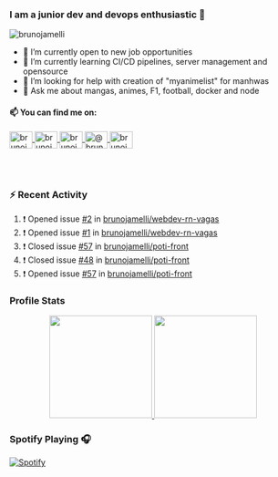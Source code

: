 ### I am a junior dev and devops enthusiastic 👋
<img src="https://komarev.com/ghpvc/?username=brunojamelli&label=Views&color=blue&style=plastic" alt="brunojamelli" />

- 🔭 I’m currently open to new job opportunities
- 🌱 I’m currently learning CI/CD pipelines, server management and opensource
- 🤔 I’m looking for help with creation of "myanimelist" for manhwas
- 💬 Ask me about mangas, animes, F1, football, docker and node

#### 📫 You can find me on:
<p align="left">
<a href="https://linkedin.com/in/brunojamelli" target="_blank">
  <img align="center" src="https://raw.githubusercontent.com/rahuldkjain/github-profile-readme-generator/master/src/images/icons/Social/linked-in-alt.svg" alt="brunojamelli" height="30" width="40" />
</a>
<a href="https://fb.com/brunojamelli9" target="blank">
  <img align="center" src="https://raw.githubusercontent.com/rahuldkjain/github-profile-readme-generator/master/src/images/icons/Social/facebook.svg" alt="brunojamelli9" height="30" width="40" />
</a>
<a href="https://instagram.com/brunojamelli" target="blank">
  <img align="center" src="https://raw.githubusercontent.com/rahuldkjain/github-profile-readme-generator/master/src/images/icons/Social/instagram.svg" alt="brunojamelli" height="30" width="40" />
</a>
<a href="https://medium.com/@brunojamelli" target="blank">
  <img align="center" src="https://raw.githubusercontent.com/rahuldkjain/github-profile-readme-generator/master/src/images/icons/Social/medium.svg" alt="@brunojamelli" height="30" width="40" />
</a>

<a href="https://www.youtube.com/c/BrunoJamelle/videos" target="blank">
  <img align="center" src="https://raw.githubusercontent.com/rahuldkjain/github-profile-readme-generator/master/src/images/icons/Social/youtube.svg" alt="brunojamelli" height="30" width="40" />
</a>
</p>
<br/>
<br/>

### :zap: Recent Activity 

<!--START_SECTION:activity-->
1. ❗️ Opened issue [#2](https://github.com/brunojamelli/webdev-rn-vagas/issues/2) in [brunojamelli/webdev-rn-vagas](https://github.com/brunojamelli/webdev-rn-vagas)
2. ❗️ Opened issue [#1](https://github.com/brunojamelli/webdev-rn-vagas/issues/1) in [brunojamelli/webdev-rn-vagas](https://github.com/brunojamelli/webdev-rn-vagas)
3. ❗️ Closed issue [#57](https://github.com/brunojamelli/poti-front/issues/57) in [brunojamelli/poti-front](https://github.com/brunojamelli/poti-front)
4. ❗️ Closed issue [#48](https://github.com/brunojamelli/poti-front/issues/48) in [brunojamelli/poti-front](https://github.com/brunojamelli/poti-front)
5. ❗️ Opened issue [#57](https://github.com/brunojamelli/poti-front/issues/57) in [brunojamelli/poti-front](https://github.com/brunojamelli/poti-front)
<!--END_SECTION:activity-->

### Profile Stats
<p align="center">
<a href="https://github.com/AVS1508">
  <img height="180em" src="https://github-readme-stats.brunojamelli.vercel.app/api?username=brunojamelli&show_icons=true&theme=merko">

  <img height="180em" src="https://github-readme-stats.brunojamelli.vercel.app/api/top-langs/?username=brunojamelli&theme=merko&layout=compact" />
</a>
</p>

### Spotify Playing 🎧
<p align="center">

[![Spotify](https://spotify-readme-status.vercel.app/api/spotify)](https://open.spotify.com/user/brunogeek9)

</p>